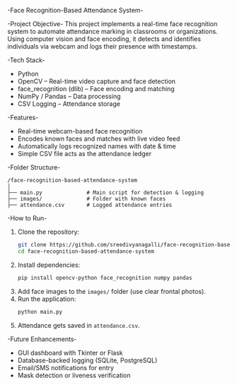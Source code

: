 -Face Recognition-Based Attendance System-

-Project Objective-
This project implements a real-time face recognition system to automate attendance marking in classrooms or organizations. Using computer vision and face encoding, it detects and identifies individuals via webcam and logs their presence with timestamps.

-Tech Stack-
- Python
- OpenCV – Real-time video capture and face detection
- face_recognition (dlib) – Face encoding and matching
- NumPy / Pandas – Data processing
- CSV Logging – Attendance storage

-Features-
- Real-time webcam-based face recognition
- Encodes known faces and matches with live video feed
- Automatically logs recognized names with date & time
- Simple CSV file acts as the attendance ledger

-Folder Structure-
```
/face-recognition-based-attendance-system
│
├── main.py              # Main script for detection & logging
├── images/              # Folder with known faces
├── attendance.csv       # Logged attendance entries
```

-How to Run-
1. Clone the repository:
   ```bash
   git clone https://github.com/sreedivyanagalli/face-recognition-based-attendance-system.git
   cd face-recognition-based-attendance-system
   ```
2. Install dependencies:
   ```bash
   pip install opencv-python face_recognition numpy pandas
   ```
3. Add face images to the `images/` folder (use clear frontal photos).
4. Run the application:
   ```bash
   python main.py
   ```
5. Attendance gets saved in `attendance.csv`.

-Future Enhancements-
- GUI dashboard with Tkinter or Flask
- Database-backed logging (SQLite, PostgreSQL)
- Email/SMS notifications for entry
- Mask detection or liveness verification
